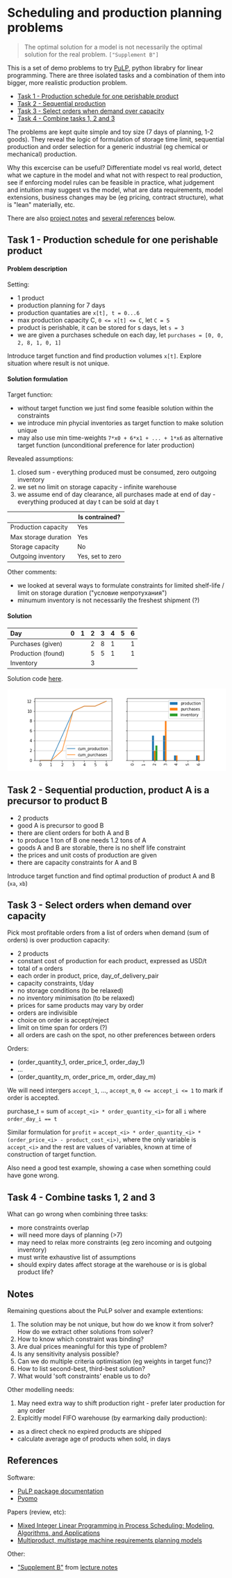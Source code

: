 # Scheduling and production planning problems

> The optimal solution for a model is not necessarily the optimal solution for the real problem.
`["Supplement B"]`

This is a set of demo problems to try [PuLP](https://coin-or.github.io/pulp), python librabry for linear programming. There are three isolated tasks and a combination of them into bigger, more realistic production problem.

- [Task 1 - Production schedule for one perishable product](#task1)
- [Task 2 - Sequential production](#task2)
- [Task 3 - Select orders when demand over capacity](#task3)
- [Task 4 - Combine tasks 1, 2 and 3](#task4)

The problems are kept quite simple and toy size (7 days of planning, 1-2 goods). They reveal 
the logic of formulation of storage time limit, sequential production and order selection for 
a generic industrial (eg chemical or mechanical) production. 

Why this excercise can be useful? Differentiate model vs real world, detect what we capture in the model and what not with respect to real production,
see if enforcing model rules can be feasible in practice, what judgement and intuition may suggest vs the model, what are data requirements, model extensions, 
business changes may be (eg pricing, contract structure), what is "lean" materially, etc.

There are also [project notes](#Notes) and [several references](#References) below.

<a name="task1"></a>

## Task 1 - Production schedule for one perishable product 

#### Problem description

Setting:

- 1 product
- production planning for 7 days
- production quantaties are `x[t], t = 0...6`
- max production capacity C, `0 <= x[t] <= C`, let `C = 5`
- product is perishable, it can be stored for s days, let `s = 3`
- we are given a purchases schedule on each day, let `purchases = [0, 0, 2, 8, 1, 0, 1]`

Introduce target funсtion and find production volumes `x[t]`. Explore situation where result is not unique.

#### Solution formulation 

Target function:

- without target function we just find some feasible solution within the constraints
- we introduce min phycial inventories as target function to make solution unique
- may also use min time-weights `7*x0 + 6*x1 + ... + 1*x6` as alternative target function (unconditional preference for later production)

Revealed assumptions:

1. closed sum - everything produced must be consumed, zero outgoing inventory
2. we set no limit on storage capacity - infinite warehouse
3. we assume end of day clearance, all purchases made at end of day - everything produced at day t can be sold at day t

|                       | Is contrained?    |
|-----------------------|-------------------|
| Production capacity   | Yes               |
| Max storage duration  | Yes               |
| Storage capacity      | No                |
| Outgoing inventory    | Yes, set to zero  |

Other comments:

- we looked at several ways to formulate constraints for limited shelf-life / limit on storage duration  ("условие непротухания")
- minumum inventory is not necessarily the freshest shipment (?)


#### Solution

| Day                |   0 |   1 |   2 |   3 |   4 |   5 |   6 |
|:-------------------|----:|----:|----:|----:|----:|----:|----:|
| Purchases (given)  |     |     |   2 |   8 |   1 |     |   1 |
| Production (found) |     |     |   5 |   5 |   1 |     |   1 |
| Inventory          |     |     |   3 |     |     |     |     |

Solution code [here](simple_demo.py).

![](simple_demo.png)

<a name="task2"></a>

## Task 2 - Sequential production, product A is a precursor to product B

- 2 products
- good A is precursor to good B
- there are client orders for both A and B
- to produce 1 ton of B one needs 1.2 tons of A
- goods A and B are storable, there is no shelf life constraint
- the prices and unit costs of production are given
- there are capacity constraints for A and B

Introduce target function and find optimal production of product A and B (`xa`, `xb`)

<a name="task3"></a>

## Task 3 - Select orders when demand over capacity

Pick most profitable orders from a list of orders when demand (sum of orders) is over production capacity:

- 2 products
- constant cost of production for each product, expressed as USD/t
- total of `m` orders
- each order in product, price, day_of_delivery_pair
- capacity constraints, t/day
- no storage conditions (to be relaxed)
- no inventory minimisation (to be relaxed)
- prices for same products may vary by order
- orders are indivisible
- choice on order is accept/reject
- limit on time span for orders (?)
- all orders are cash on the spot, no other preferences between orders

Orders:

- (order_quantity_1, order_price_1, order_day_1)
- ...
- (order_quantity_m, order_price_m, order_day_m)

We will need intergers `accept_1`, ..., `accept_m`, `0 <= accept_i <= 1` to mark if order is accepted.

purchase_t = sum of `accept_<i> * order_quantity_<i>` for all `i` where `order_day_i == t`

Similar formulation for `profit` = `accept_<i> * order_quantity_<i> * (order_price_<i> - product_cost_<i>)`, 
where the only variable is `accept_<i>` and the rest are values of variables, known at time of construction of 
target function.

Also need a good test example, showing a case when something could have gone wrong.

<a name="task4"></a>

## Task 4 - Combine tasks 1, 2 and 3

What can go wrong when combining three tasks:

- more constraints overlap
- will need more days of planning (>7)
- may need to relax more constraints (eg zero incoming and outgoing inventory)
- must write exhaustive list of assumptions
- should expiry dates affect storage at the warehouse or is is global product life?

## Notes

Remaining questions about the PuLP solver and example extentions:

1. The solution may be not unique, but how do we know it from solver?
   How do we extract other solutions from solver?
2. How to know which constraint was binding?
3. Are dual prices meaningful for this type of problem?
4. Is any sensitivity analysis possible?
5. Can we do multiple criteria optimisation (eg weights in target func)?
6. How to list second-best, third-best solution?
7. What would 'soft constraints' enable us to do?

Other modelling needs:

1. May need extra way to shift production right - prefer later production for any order
2. Explcitly model FIFO warehouse (by earmarking daily production):
  - as a direct check no expired products are shipped
  - calculate average age of products when sold, in days

## References

Software:

- [PuLP package documentation](https://coin-or.github.io/pulp)
- [Pyomo](https://www.pyomo.org)

Papers (review, etc):

- [Mixed Integer Linear Programming in Process Scheduling: Modeling, Algorithms, and Applications](https://www.google.com/url?sa=t&rct=j&q=&esrc=s&source=web&cd=&cad=rja&uact=8&ved=2ahUKEwjL0N-kxL7sAhUnmYsKHWoxBm0QFjAAegQIAhAC&url=http%3A%2F%2Fcheresearch.engin.umich.edu%2Flin%2Fpublications%2FMixed%2520Integer%2520Linear%2520Programming%2520in%2520Process%2520Scheduling.pdf&usg=AOvVaw1o03XZyPw9rgAH3YG7bJOz)
- [Multiproduct, multistage machine requirements planning models](https://core.ac.uk/download/pdf/81151558.pdf)

Other:

- ["Supplement B"](http://www.uky.edu/~dsianita/300/online/LP.pdf) from [lecture notes](http://www.uky.edu/~dsianita/300/300lecture.html)
